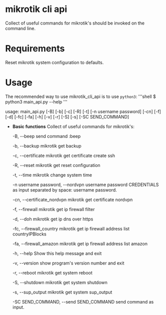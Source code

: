 # mikrotik cli api
Collect of useful commands for mikrotik's should be invoked on the command line.

# Requirements
Reset mikrotik system configuration to defaults.

# Usage
The recommended way to use mikrotik_cli_api is to use `python3`:
  '''shell
  $ python3 main_api.py --help
  '''
  
usage: main_api.py [-B] [-b] [-c] [-R] [-t] [-n username password] [-cn] [-f] [-d] [-fc] [-fa] [-h] [-v] [-r] [-S] [-s]
                   [-SC SEND_COMMAND]

- **Basic functions**
Collect of useful commands for mikrotik's:

  -B, --beep            send command :beep
  
  -b, --backup          mikrotik get backup
  
  -c, --certificate     mikrotik get certificate create ssh
  
  -R, --reset           mikrotik get reset configuration
  
  -t, --time            mikrotik change system time
  
  -n username password, --nordvpn username password
                        CREDENTIALS as input separated by space: username password.
                        
  -cn, --certificate_nordvpn
                        mikrotik get certificate nordvpn
                        
  -f, --firewall        mikrotik get ip firewall filter
  
  -d, --doh             mikrotik get ip dns over https
  
  -fc, --firewall_country
                        mikrotik get ip firewall address list countryIPBlocks
                        
  -fa, --firewall_amazon
                        mikrotik get ip firewall address list amazon
                        
  -h, --help            Show this help message and exit
  
  -v, --version         show program's version number and exit
  
  -r, --reboot          mikrotik get system reboot
  
  -S, --shutdown        mikrotik get system shutdown
  
  -s, --sup_output      mikrotik get system sup_output
  
  -SC SEND_COMMAND, --send SEND_COMMAND
                        send command as input.
